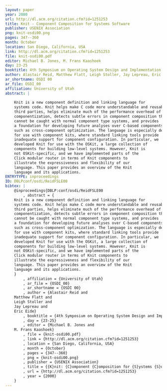 ```yaml
---
layout: paper
year: 2000
url: http://dl.acm.org/citation.cfm?id=1251253
title: Knit - Component Composition for Systems Software
publisher: USENIX Association
png: knit-osdi00.png
pages: 347--360
month: October
location: San Diego, California, USA
link: http://dl.acm.org/citation.cfm?id=1251253
file: knit-osdi00.pdf
editor: Michael B. Jones, M. Frans Kaashoek
day: 23-25
booktitle: 4th Symposium on Operating System Design and Implementation (OSDI 2000)
author: Alastair Reid, Matthew Flatt, Leigh Stoller, Jay Lepreau, Eric Eide
ar_shortname: OSDI 00
ar_file: OSDI_00
affiliation: University of Utah
abstract: |
    
    Knit is a new component definition and linking language for
    systems code. Knit helps make C code more understandable and reusable by
    third parties, helps eliminate much of the performance overhead of
    componentization, detects subtle errors in component composition that
    cannot be caught with normal component type systems, and provides
    a foundation for developing future analyses over C-based components,
    such as cross-component optimization. The language is especially designed
    for use with component kits, where standard linking tools provide
    inadequate support for component configuration. In particular, we
    developed Knit for use with the OSKit, a large collection of
    components for building low-level systems. However, Knit is
    not OSKit-specific, and we have implemented parts of the
    Click modular router in terms of Knit components to
    illustrate the expressiveness and flexibility of our
    language. This paper provides an overview of the Knit
    language and its applications.
ENTRYTYPE: inproceedings
ID: DBLPconf/osdi/ReidFSLE00
bibtex: |
    @inproceedings{DBLP:conf/osdi/ReidFSLE00
        , abstract = {
    Knit is a new component definition and linking language for
    systems code. Knit helps make C code more understandable and reusable by
    third parties, helps eliminate much of the performance overhead of
    componentization, detects subtle errors in component composition that
    cannot be caught with normal component type systems, and provides
    a foundation for developing future analyses over C-based components,
    such as cross-component optimization. The language is especially designed
    for use with component kits, where standard linking tools provide
    inadequate support for component configuration. In particular, we
    developed Knit for use with the OSKit, a large collection of
    components for building low-level systems. However, Knit is
    not OSKit-specific, and we have implemented parts of the
    Click modular router in terms of Knit components to
    illustrate the expressiveness and flexibility of our
    language. This paper provides an overview of the Knit
    language and its applications.
    }
        , affiliation = {University of Utah}
        , ar_file = {OSDI_00}
        , ar_shortname = {OSDI 00}
        , author = {Alastair Reid and
    Matthew Flatt and
    Leigh Stoller and
    Jay Lepreau and
    Eric Eide}
        , booktitle = {4th Symposium on Operating System Design and Implementation (OSDI 2000)}
        , day = {23-25}
        , editor = {Michael B. Jones and
    M. Frans Kaashoek}
        , file = {knit-osdi00.pdf}
        , link = {http://dl.acm.org/citation.cfm?id=1251253}
        , location = {San Diego, California, USA}
        , month = {October}
        , pages = {347--360}
        , png = {knit-osdi00.png}
        , publisher = {USENIX Association}
        , title = {{K}nit: {C}omponent {C}omposition for {S}ystems {S}oftware}
        , url = {http://dl.acm.org/citation.cfm?id=1251253}
        , year = {2000}
    }
---
```

